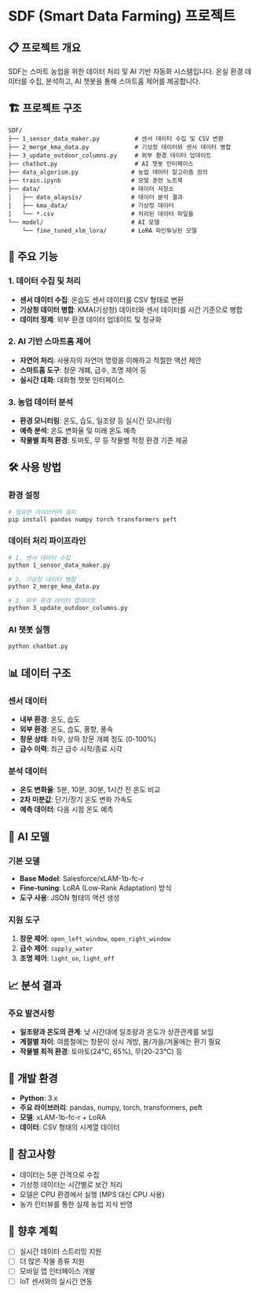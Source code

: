 # SDF (Smart Data Farming) 프로젝트

## 📋 프로젝트 개요

SDF는 스마트 농업을 위한 데이터 처리 및 AI 기반 자동화 시스템입니다. 온실 환경 데이터를 수집, 분석하고, AI 챗봇을 통해 스마트홈 제어를 제공합니다.

## 🏗️ 프로젝트 구조

```
SDF/
├── 1_sensor_data_maker.py          # 센서 데이터 수집 및 CSV 변환
├── 2_merge_kma_data.py             # 기상청 데이터와 센서 데이터 병합
├── 3_update_outdoor_columns.py     # 외부 환경 데이터 업데이트
├── chatbot.py                      # AI 챗봇 인터페이스
├── data_algorism.py               # 농업 데이터 알고리즘 정의
├── train.ipynb                    # 모델 훈련 노트북
├── data/                          # 데이터 저장소
│   ├── data_alaysis/              # 데이터 분석 결과
│   ├── kma_data/                  # 기상청 데이터
│   └── *.csv                      # 처리된 데이터 파일들
└── model/                         # AI 모델
    └── fine_tuned_xlm_lora/       # LoRA 파인튜닝된 모델
```

## 🚀 주요 기능

### 1. 데이터 수집 및 처리
- **센서 데이터 수집**: 온습도 센서 데이터를 CSV 형태로 변환
- **기상청 데이터 병합**: KMA(기상청) 데이터와 센서 데이터를 시간 기준으로 병합
- **데이터 정제**: 외부 환경 데이터 업데이트 및 정규화

### 2. AI 기반 스마트홈 제어
- **자연어 처리**: 사용자의 자연어 명령을 이해하고 적절한 액션 제안
- **스마트홈 도구**: 창문 개폐, 급수, 조명 제어 등
- **실시간 대화**: 대화형 챗봇 인터페이스

### 3. 농업 데이터 분석
- **환경 모니터링**: 온도, 습도, 일조량 등 실시간 모니터링
- **예측 분석**: 온도 변화율 및 미래 온도 예측
- **작물별 최적 환경**: 토마토, 무 등 작물별 적정 환경 기준 제공

## 🛠️ 사용 방법

### 환경 설정
```bash
# 필요한 라이브러리 설치
pip install pandas numpy torch transformers peft
```

### 데이터 처리 파이프라인
```bash
# 1. 센서 데이터 수집
python 1_sensor_data_maker.py

# 2. 기상청 데이터 병합
python 2_merge_kma_data.py

# 3. 외부 환경 데이터 업데이트
python 3_update_outdoor_columns.py
```

### AI 챗봇 실행
```bash
python chatbot.py
```

## 📊 데이터 구조

### 센서 데이터
- **내부 환경**: 온도, 습도
- **외부 환경**: 온도, 습도, 풍향, 풍속
- **창문 상태**: 좌우, 상하 창문 개폐 정도 (0-100%)
- **급수 이력**: 최근 급수 시작/종료 시각

### 분석 데이터
- **온도 변화율**: 5분, 10분, 30분, 1시간 전 온도 비교
- **2차 미분값**: 단기/장기 온도 변화 가속도
- **예측 데이터**: 다음 시점 온도 예측

## 🤖 AI 모델

### 기본 모델
- **Base Model**: Salesforce/xLAM-1b-fc-r
- **Fine-tuning**: LoRA (Low-Rank Adaptation) 방식
- **도구 사용**: JSON 형태의 액션 생성

### 지원 도구
1. **창문 제어**: `open_left_window`, `open_right_window`
2. **급수 제어**: `supply_water`
3. **조명 제어**: `light_on`, `light_off`

## 📈 분석 결과

### 주요 발견사항
- **일조량과 온도의 관계**: 낮 시간대에 일조량과 온도가 상관관계를 보임
- **계절별 차이**: 여름철에는 창문이 상시 개방, 봄/가을/겨울에는 환기 필요
- **작물별 최적 환경**: 토마토(24℃, 65%), 무(20-23℃) 등

## 🔧 개발 환경

- **Python**: 3.x
- **주요 라이브러리**: pandas, numpy, torch, transformers, peft
- **모델**: xLAM-1b-fc-r + LoRA
- **데이터**: CSV 형태의 시계열 데이터

## 📝 참고사항

- 데이터는 5분 간격으로 수집
- 기상청 데이터는 시간별로 보간 처리
- 모델은 CPU 환경에서 실행 (MPS 대신 CPU 사용)
- 농가 인터뷰를 통한 실제 농업 지식 반영

## 🚧 향후 계획

- [ ] 실시간 데이터 스트리밍 지원
- [ ] 더 많은 작물 종류 지원
- [ ] 모바일 앱 인터페이스 개발
- [ ] IoT 센서와의 실시간 연동
